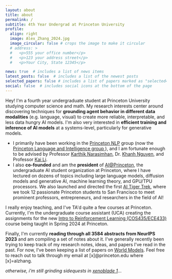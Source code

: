```yaml
---
layout: about
title: about
permalink: /
subtitle: 4th Year Undergrad at Princeton University
profile:
  align: right
  image: Alex_Zhang_2024.jpg
  image_circular: false # crops the image to make it circular
  # address: >
  #   <p>555 your office number</p>
  #   <p>123 your address street</p>
  #   <p>Your City, State 12345</p>

news: true  # includes a list of news items
latest_posts: false  # includes a list of the newest posts
selected_papers: false # includes a list of papers marked as "selected={true}"
social: false  # includes social icons at the bottom of the page
---
```


Hey! I'm a fourth year undergraduate student at Princeton University studying computer science and
math. My research interests center around discovering techniques for <b>grounding agent behavior in
different data modalities</b> (e.g. language, visual) to create more reliable, interpretable, and
less data hungry AI models. I'm also very interested in <b>efficient training and inference of AI models</b> at a systems-level, particularly for generative models.

<ul> <li>I primarily have been working in the <a href="http://nlp.cs.princeton.edu/">Princeton
NLP</a> group (now the <a href="https://pli.princeton.edu"> Princeton Language and Intelligence
group </a>), and I am fortunate enough to be advised by Professor <a
href="https://www.cs.princeton.edu/~karthikn/">Karthik Narasimhan</a>, Dr. <a
href="https://machineslearner.com">Khanh Nguyen</a>, and Professor <a
href="https://www.cs.princeton.edu/~li/">Kai Li</a>. </li>

<li>I also <b>co-founded</b> and am the <b>president</b> of <a
href="https://ai-house.vercel.app">AI@Princeton</a>, the undergraduate AI student organization at
Princeton, where I have lectured on dozens of topics including large language models, diffusion
models and generative AI, machine learning theory, and GPU/TPU processors. We also launched and
directed the first <a href="https://ai-house.vercel.app/Framework/aitt.html">AI Tiger Trek</a>,
where we took 12 passionate Princeton students to San Francisco to meet prominent professors,
entrepreneurs, and researchers in the field of AI! </li>
</ul>

I really enjoy teaching, and I've TA'd quite a few courses at Princeton. Currently, I'm the undergraduate course assistant (UCA) creating the assignments for the new <a href="https://ben-eysenbach.github.io/intro-rl/">Intro to Reinforcement Learning (COS435/ECE433)</a> course being taught in Spring 2024 at Princeton.


Finally, I'm currently **reading through all 3584 abstracts from NeurIPS 2023** and am compiling a
set of notes about it.
I've generally recently been trying to keep track of my research notes, ideas, and papers I've read in the past. For now,
I've been keeping a list of papers on [World
Models](https://github.com/alexzhang13/world-models-papers/). Feel free to reach out to talk through
my email at [x]@princeton.edu where [x]=alzhang. 

<em>otherwise, i'm still grinding sidequests in [xenoblade
1](https://en.wikipedia.org/wiki/Xenoblade_Chronicles_(video_game))... </em>
